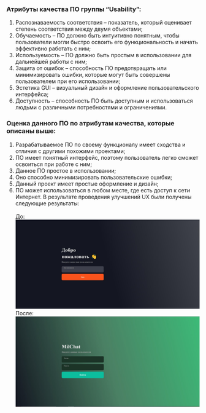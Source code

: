 ### Атрибуты качества ПО группы “Usability”:
1. Распознаваемость соответствия – показатель, который оценивает степень соответствия между двумя объектами;
2. Обучаемость – ПО должно быть интуитивно понятным, чтобы пользователи могли быстро освоить его функциональность и начать эффективно работать с ним;
3. Используемость – ПО должно быть простым в использовании для дальнейшей работы с ним;
4. Защита от ошибок – способность ПО предотвращать или минимизировать ошибки, которые могут быть совершены пользователем при его использовании;
5. Эстетика GUI – визуальный дизайн и оформление пользовательского интерфейса;
6. Доступность – способность ПО быть доступным и использоваться людьми с различными потребностями и ограничениями.

### Оценка данного ПО по атрибутам качества, которые описаны выше:
1. Разрабатываемое ПО по своему функционалу имеет сходства и отличия с другими похожими проектами;
2. ПО имеет понятный интерфейс, поэтому пользователь легко сможет освоиться при работе с ним;
3. Данное ПО простое в использовании;
4. Оно способно минимизировать пользовательские ошибки;
5. Данный проект имеет простые оформление и дизайн;
6. ПО может использоваться в любом месте, где есть доступ к сети Интернет.
В результате проведения улучшений UX были получены следующие результаты:\
\
До:
![До](https://github.com/SatsutaKirill/MilChat/blob/main/lab6/1.jpg)
После:
![После](https://github.com/SatsutaKirill/MilChat/blob/main/lab6/2.jpg)
